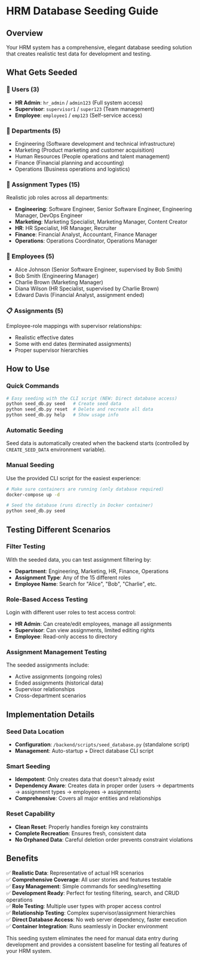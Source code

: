 # HRM Database Seeding Guide

## Overview

Your HRM system has a comprehensive, elegant database seeding solution that creates realistic test data for development and testing.

## What Gets Seeded

### 👥 Users (3)
- **HR Admin**: `hr_admin` / `admin123` (Full system access)
- **Supervisor**: `supervisor1` / `super123` (Team management)  
- **Employee**: `employee1` / `emp123` (Self-service access)

### 🏢 Departments (5)
- Engineering (Software development and technical infrastructure)
- Marketing (Product marketing and customer acquisition)
- Human Resources (People operations and talent management)
- Finance (Financial planning and accounting)
- Operations (Business operations and logistics)

### 👔 Assignment Types (15)
Realistic job roles across all departments:
- **Engineering**: Software Engineer, Senior Software Engineer, Engineering Manager, DevOps Engineer
- **Marketing**: Marketing Specialist, Marketing Manager, Content Creator
- **HR**: HR Specialist, HR Manager, Recruiter
- **Finance**: Financial Analyst, Accountant, Finance Manager
- **Operations**: Operations Coordinator, Operations Manager

### 👤 Employees (5)
- Alice Johnson (Senior Software Engineer, supervised by Bob Smith)
- Bob Smith (Engineering Manager)
- Charlie Brown (Marketing Manager)
- Diana Wilson (HR Specialist, supervised by Charlie Brown)
- Edward Davis (Financial Analyst, assignment ended)

### 📋 Assignments (5)
Employee-role mappings with supervisor relationships:
- Realistic effective dates
- Some with end dates (terminated assignments)
- Proper supervisor hierarchies

## How to Use

### Quick Commands

```bash
# Easy seeding with the CLI script (NEW: Direct database access)
python seed_db.py seed   # Create seed data
python seed_db.py reset  # Delete and recreate all data
python seed_db.py help   # Show usage info
```

### Automatic Seeding

Seed data is automatically created when the backend starts (controlled by `CREATE_SEED_DATA` environment variable).

### Manual Seeding

Use the provided CLI script for the easiest experience:

```bash
# Make sure containers are running (only database required)
docker-compose up -d

# Seed the database (runs directly in Docker container)
python seed_db.py seed
```

## Testing Different Scenarios

### Filter Testing
With the seeded data, you can test assignment filtering by:
- **Department**: Engineering, Marketing, HR, Finance, Operations
- **Assignment Type**: Any of the 15 different roles
- **Employee Name**: Search for "Alice", "Bob", "Charlie", etc.

### Role-Based Access Testing
Login with different user roles to test access control:
- **HR Admin**: Can create/edit employees, manage all assignments
- **Supervisor**: Can view assignments, limited editing rights
- **Employee**: Read-only access to directory

### Assignment Management Testing
The seeded assignments include:
- Active assignments (ongoing roles)
- Ended assignments (historical data)
- Supervisor relationships
- Cross-department scenarios

## Implementation Details

### Seed Data Location
- **Configuration**: `/backend/scripts/seed_database.py` (standalone script)
- **Management**: Auto-startup + Direct database CLI script

### Smart Seeding
- **Idempotent**: Only creates data that doesn't already exist
- **Dependency Aware**: Creates data in proper order (users → departments → assignment types → employees → assignments)
- **Comprehensive**: Covers all major entities and relationships

### Reset Capability
- **Clean Reset**: Properly handles foreign key constraints
- **Complete Recreation**: Ensures fresh, consistent data
- **No Orphaned Data**: Careful deletion order prevents constraint violations

## Benefits

✅ **Realistic Data**: Representative of actual HR scenarios  
✅ **Comprehensive Coverage**: All user stories and features testable  
✅ **Easy Management**: Simple commands for seeding/resetting  
✅ **Development Ready**: Perfect for testing filtering, search, and CRUD operations  
✅ **Role Testing**: Multiple user types with proper access control  
✅ **Relationship Testing**: Complex supervisor/assignment hierarchies  
✅ **Direct Database Access**: No web server dependency, faster execution  
✅ **Container Integration**: Runs seamlessly in Docker environment  

This seeding system eliminates the need for manual data entry during development and provides a consistent baseline for testing all features of your HRM system.
